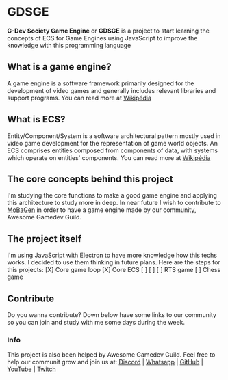 # GDSGE
**G-Dev Society Game Engine** or **GDSGE** is a project to start learning the concepts of ECS for Game Engines using JavaScript to improve the knowledge with this programming language

## What is a game engine?
A game engine is a software framework primarily designed for the development of video games and generally includes relevant libraries and support programs. You can read more at [Wikipédia](https://en.wikipedia.org/wiki/Game_engine)

## What is ECS?
Entity/Component/System is a software architectural pattern mostly used in video game development for the representation of game world objects. An ECS comprises entities composed from components of data, with systems which operate on entities' components. You can read more at [Wikipédia](https://en.wikipedia.org/wiki/Entity_component_system#:~:text=Entity%20component%20system%20(ECS)%20is,which%20operate%20on%20entities'%20components.)

## The core concepts behind this project
I'm studying the core functions to make a good game engine and applying this architecture to study more in deep. In near future I wish to contribute to [MoBaGen]() in order to have a game engine made by our community, Awesome Gamedev Guild.

## The project itself
I'm using JavaScript with Electron to have more knowledge how this techs works. I decided to use them thinking in future plans.
Here are the steps for this projects:
[X] Core game loop
[X] Core ECS
[ ] 
[ ] 
[ ] RTS game
[ ] Chess game

## Contribute
Do you wanna contribute? Down below have some links to our community so you can join and study with me some days during the week.

### Info
This project is also been helped by Awesome Gamedev Guild. Feel free to help our communit grow and join us at:
[Discord](https://discord.gg/RJqEnSCwF3) | [Whatsapp](https://chat.whatsapp.com/GakQIu8mIXq07I3ExvgcYk) | [GitHub](https://github.com/InfiniBrains/Awesome-GameDev-Resources) | [YouTube](https://www.youtube.com/channel/UCIkO3bYlq0Wq7d2ucYlK8aQ) | [Twitch](https://www.twitch.tv/awesomegamedevguild)
